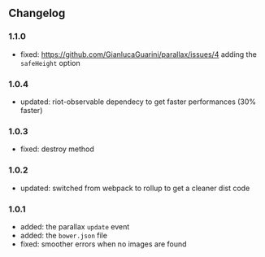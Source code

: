 ## Changelog

### 1.1.0
  * fixed: https://github.com/GianlucaGuarini/parallax/issues/4 adding the `safeHeight` option

### 1.0.4
  * updated: riot-observable dependecy to get faster performances (30% faster)

### 1.0.3
  * fixed: destroy method

### 1.0.2
  * updated: switched from webpack to rollup to get a cleaner dist code

### 1.0.1
  * added: the parallax `update` event
  * added: the `bower.json` file
  * fixed: smoother errors when no images are found